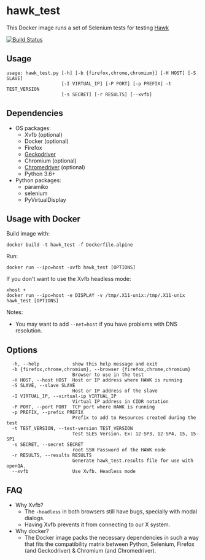 # hawk_test

This Docker image runs a set of Selenium tests for testing [Hawk](https://github.com/ClusterLabs/hawk/)

[![Build Status](https://travis-ci.org/ricardobranco777/hawk_test.svg?branch=master)](https://travis-ci.org/ricardobranco777/hawk_test)

## Usage

```
usage: hawk_test.py [-h] [-b {firefox,chrome,chromium}] [-H HOST] [-S SLAVE]
                    [-I VIRTUAL_IP] [-P PORT] [-p PREFIX] -t TEST_VERSION
                    [-s SECRET] [-r RESULTS] [--xvfb]

```

## Dependencies

- OS packages:
  - Xvfb (optional)
  - Docker (optional)
  - Firefox
  - [Geckodriver](https://github.com/mozilla/geckodriver/releases)
  - Chromium (optional)
  - [Chromedriver](https://chromedriver.chromium.org/downloads) (optional)
  - Python 3.6+
- Python packages:
  - paramiko
  - selenium
  - PyVirtualDisplay

## Usage with Docker

Build image with:

`docker build -t hawk_test -f Dockerfile.alpine`

Run:

```docker run --ipc=host -xvfb hawk_test [OPTIONS]```

If you don't want to use the Xvfb headless mode:

```
xhost +
docker run --ipc=host -e DISPLAY -v /tmp/.X11-unix:/tmp/.X11-unix hawk_test [OPTIONS]
```

Notes:
  - You may want to add `--net=host` if you have problems with DNS resolution.

## Options

```
  -h, --help            show this help message and exit
  -b {firefox,chrome,chromium}, --browser {firefox,chrome,chromium}
                        Browser to use in the test
  -H HOST, --host HOST  Host or IP address where HAWK is running
  -S SLAVE, --slave SLAVE
                        Host or IP address of the slave
  -I VIRTUAL_IP, --virtual-ip VIRTUAL_IP
                        Virtual IP address in CIDR notation
  -P PORT, --port PORT  TCP port where HAWK is running
  -p PREFIX, --prefix PREFIX
                        Prefix to add to Resources created during the test
  -t TEST_VERSION, --test-version TEST_VERSION
                        Test SLES Version. Ex: 12-SP3, 12-SP4, 15, 15-SP1
  -s SECRET, --secret SECRET
                        root SSH Password of the HAWK node
  -r RESULTS, --results RESULTS
                        Generate hawk_test.results file for use with openQA.
  --xvfb                Use Xvfb. Headless mode
```

## FAQ

- Why Xvfb?
  - The `-headless` in both browsers still have bugs, specially with modal dialogs.
  - Having Xvfb prevents it from connecting to our X system.
- Why docker?
  - The Docker image packs the necessary dependencies in such a way that fits the compatibility matrix between Python, Selenium, Firefox (and Geckodriver) & Chromium (and Chromedriver).
